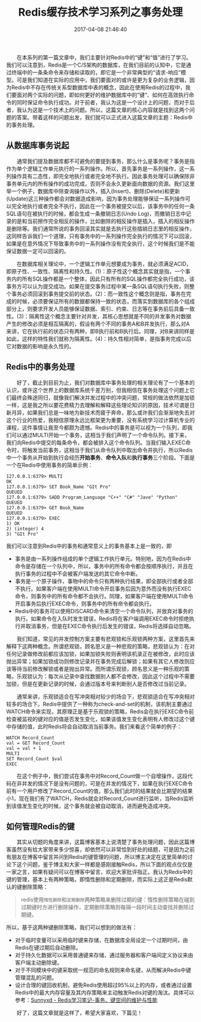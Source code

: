 ﻿---
abbrlink: 335366821
categories:
- 数据存储
date: 2017-04-08 21:46:40
description: 在这个例子中，我们尝试在事务中对Record_Count做一个自增操作，这段代码在非并发的情况下是没有问题的，可是在并发的情况下，如果在执行EXEC命令前有一个用户修改了Record_Count的值，那么我们此时的结果就会比期望的结果小1，现在我们有了WATCH，Redis就会对Record_Count进行监听，当Redis监听到该值发生变化的时候，这个事务就会被自动取消，进而避免造成冲突;Redis中提供了一种称为check-and-set的机制，该机制主要通过WATCH命令来实现，其原理正是基于乐观锁的策略，Redis会在执行EXEC命令前检查被监视的键对应的值是否发生变化，如果该值发生变化表明有人修改过这个键中存储的值，此时Redis将会自动取消当前事务;特别地，因为在Redis中命令是存储在一个队列中，所以，事务中的所有命令都会按顺序执行，并且在执行事务的过程中不会被客户端发送的其它命令中断
tags:
- Redis
- 缓存
- 数据库
- 笔记
title: Redis缓存技术学习系列之事务处理
---

&emsp;&emsp;在本系列的第一篇文章中，我们主要针对Redis中的“键”和“值”进行了学习。我们可以注意到，Redis是一个C/S架构的数据库，在我们目前的认知中，它是通过终端中的一条条命令来存储和读取的，即它是一个非常典型的“请求-响应”模型。可是我们知道在实际的应用中，我们要面对的或许是更为复杂的业务逻辑，因为Redis中不存在传统关系型数据库中表的概念，因此在使用Redis的过程中，我们要面对两个实际的问题，即如何更好的维护数据库中的”键“、如何在高效执行命令的同时保证命令执行成功。对于前者，我认为这是一个设计上的问题，而对于后者，我认为这是一个技术上的问题。所以，这篇文章的核心内容就是找到这两个问题的答案。带着这样的问题出发，我们就可以正式进入这篇文章的主题：Redis中的事务处理。

<!--more-->

## 从数据库事务说起

​&emsp;&emsp;通常我们提及数据库都不可避免的要提到事务，那么什么是事务呢？事务是指作为单个逻辑工作单元执行的一系列操作。所以，首先事务是一系列操作，这一系列操作具有二态性，即完全地执行或者完全地不执行。因此事务处理可以确保除非事务单元内的所有操作的成功完成，否则不会永久更新面向数据的资源。我们这里举一个例子，数据库中除查询操作以外，插入(Insert)、删除(Delete)和更新(Update)这三种操作都会对数据造成影响，因为事务处理能够保证一系列操作可以完全地执行或者完全不执行，因此在一个事务被提交以后，该事务中的任何一条SQL语句在被执行的时候，都会生成一条撤销日志(Undo Log)，而撤销日志中记录的是和当前擦作完全相反的操作，比如删除的相反操作是插入，插入的相反操作是删除等。我们通常所说的事务回滚其实就是去执行这些插销日志里的相反操作，这同样告诉我们一个道理，只有事务中的一系列操作完全执行的情况下可以回滚，如果是在意外情况下导致事务中的一系列操作没有完全执行，这个时候我们是不能保证数据一定可以回滚的。

​&emsp;&emsp;在数据库相关理论中，一个逻辑工作单元想要成为事务，就必须满足ACID，即原子性、一致性、隔离性和持久性。(1)：原子性这个概念其实就是指，一个事务内的所有SQL操作都是一个整体，因此只有所有的SQL操作都完全执行成功，该事务方可以认为提交成功。如果在提交事务过程中某一条SQL语句执行失败，则整个事务必须回滚到事务提交前的状态。(2)：而一致性这个概念则是指，事务在完成的时候，必须要保证所有的数据都保持一致的状态，而落实到数据库的各个组成部分上，则要求开发人员能够保证数据、索引、约束、日志等在事务前后具备一致性。(3)：隔离性这个概念主要针对并发，其核心思想就是不同的并发事务对数据产生的修改必须是相互隔离的，假设有两个不同的事务A和B并发执行，那么对A来讲，它在执行前的状态只有两种，即B执行前和B执行后。同理，对B来讲同样是如此，这样的特性我们就称为隔离性。(4)：持久性相对简单，是指事务完成以后它对数据的影响是永久性的。

## Redis中的事务处理

​&emsp;&emsp;好了，截止到目前为止，我们对数据库中事务处理的相关理论有了一个基本的认识，或许这个世界上的数据库系统千差万别，但我相信在事务处理这个问题上它们最终会殊途同归，就像我们解决并发过程中的冲突问题，常规的做法依然是加锁一样，这是我之所以要花费精力去理解和解释这些理论知识的原因，技术可谓是日新月异，如果我们总是一味地为新技术而疲于奔命，那么或许我们会渐渐地失去对这个行业的热爱，我相信原理永远比框架更为重要，没有系统学习过计算机专业的课程，这件事情让我至今都颇为遗憾。Redis中的事务是可以视为一个队列，即我们可以通过MULTI开始一个事务，这相当于我们声明了一个命令队列。接下来，我们向Redis中提交的每条命令，都会被排入这个命令队列。当我们输入EXEC命令时，将触发当前事务，这相当于我们从命令队列中取出命令并执行，所以Redis中一个事务从开始到执行会经历**开始事务**、**命令入队**和**执行事务**三个阶段。下面是一个在Redis中使用事务的简单示例：

```
127.0.0.1:6379> MULTI
OK
127.0.0.1:6379> SET Book_Name "GIt Pro"
QUEUED
127.0.0.1:6379> SADD Program_Language "C++" "C#" "Jave" "Python" 
QUEUED
127.0.0.1:6379> GET Book_Name
QUEUED
127.0.0.1:6379> EXEC
1) OK
2) (integer) 4
3) "GIt Pro"
```

我们可以注意到Redis中的事务和通常意义上的事务基本上是一致的，即

* 事务是由一系列操作组成的单个逻辑工作执行单元。特别地，因为在Redis中命令是存储在一个队列中，所以，事务中的所有命令都会按顺序执行，并且在执行事务的过程中不会被客户端发送的其它命令中断。
* 事务是一个原子操作，事物中的命令只有两种执行结果，即全部执行或者全部不执行。如果客户端在使用MULTI命令开启事务后因为意外而没有执行EXEC命令，则事务中的所有命令都不会执行。同理，如果客户端在使用MULTI命令开启事务后执行EXEC命令，则事务中的所有命令都会执行。
* Redis中的事务可以使用DISCARD命令来清空一个命令队列，并放弃对事务的执行。如果命令在入队时发生错误，Redis将在客户端调用EXEC命令时拒绝执行并取消事务，但是在EXEC命令执行后发生的错误，Redis将选择自动忽略。

&emsp;&emsp;我们知道，常见的并发控制方案主要有悲观锁和乐观锁两种方案，这里首先来解释下这两种概念。所谓悲观锁，顾名思义是一种悲观的策略，悲观锁认为：在对任何记录做修改前都应该加锁，如果加锁失败则表明该机录正在被修改，此时应该抛出异常；如果加锁成功则修改记录并在事务完成后解锁；如果有其它人修改则应该等待当前修改解锁或者是抛出异常。而所谓乐观锁，顾名思义是一种乐观的策略，乐观锁认为：每次从记录中查找数据别人都不会修改，因此这个过程中不需要加锁，但是在更新记录的时候，会通过版本号来判断别人是否修改过当前记录。

&emsp;&emsp;通常来讲，乐观锁适合在写冲突相对较少的场合下，悲观锁适合在写冲突相对较多的场合下。Redis中提供了一种称为check-and-set的机制，该机制主要通过WATCH命令来实现，其原理正是基于乐观锁的策略，Redis会在执行EXEC命令前检查被监视的键对应的值是否发生变化，如果该值发生变化表明有人修改过这个键中存储的值，此时Redis将会自动取消当前事务。我们来看这个简单的例子：

```
WATCH Record_Count
val = GET Record_Count
val = val + 1
MULTI
SET Record_Count $val
EXEC
```

&emsp;&emsp;在这个例子中，我们尝试在事务中对Record_Count做一个自增操作，这段代码在非并发的情况下是没有问题的，可是在并发的情况下，如果在执行EXEC命令前有一个用户修改了Record_Count的值，那么我们此时的结果就会比期望的结果小1，现在我们有了WATCH，Redis就会对Record_Count进行监听，当Redis监听到该值发生变化的时候，这个事务就会被自动取消，进而避免造成冲突。



## 如何管理Redis的键

​&emsp;&emsp;其实从切题的角度来讲，这篇博客基本上说清楚了事务处理问题，因此这篇博客虽然没有给大家带来多少惊喜，却依然可以非常恰到好处的结题，可是因为之前有朋友在博客中留言并问到Redis的键管理的问题，所以博主决定在这里简单的讨论下这个问题，鉴于博主和大家一样都是感刚接触Redis，所以下面的观点仅仅是一家之言，如果有疑问可以在博客中留言，欢迎大家批评指正。我认为Redis中的键的管理，基本上有两种策略，即惰性删除和定期删除，而实际上这正是Redis默认的键删除策略：

> redis使用`惰性删除`和`定期删除`两种策略来删除过期的键：惰性删除策略在碰到过期键时方进行删除操作，定期删除策略则每隔一段时间主动查找并删除过期键。

所以，基于这两种键删除策略，我们可以想到的做法有：

* 对于临时变量可以采用临时键来存储，在数据库全局设定一个过期时间，由Redis在键过期后自动删除。
* 对于持久化数据可以采用普通键来存储，通过服务器和客户端间定义协议来由客户端主动删除键。
* 对于不同模块中的键采取统一规范的命名规则来命名键，从而解决Redis中键管理混乱的问题。
* 设计合理的键回收机制，避免Redis使用超过95%以上的内存，或者通过设置Redis中的最大内存容量及其内存策略来主动触发Redis对键的淘汰。具体可以参考：[Sunnyxd - Redis学习笔记-事务、键空间的维护与性能](https://segmentfault.com/a/1190000004171731)

&emsp;&emsp;好了，这篇文章就是这样了，希望大家喜欢，下篇见！